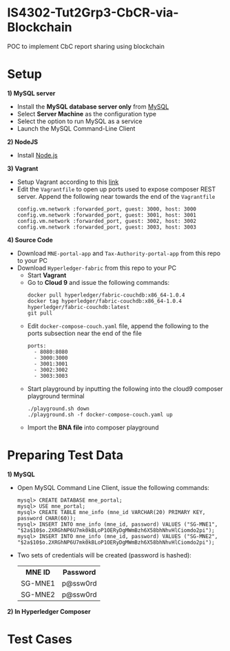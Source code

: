# IS4302-Tut2Grp3-CbCR-via-Blockchain
POC to implement CbC report sharing using blockchain

# Setup
<b><p>1) MySQL server</p></b>
- Install the <b>MySQL database server only</b> from <a href="https://dev.mysql.com/downloads/installer/">MySQL</a>
- Select <b>Server Machine</b> as the configuration type
- Select the option to run MySQL as a service
- Launch the MySQL Command-Line Client

<b><p>2) NodeJS</p></b>
- Install <a href="https://nodejs.org/en/download/">Node.js</a>

<b><p>3) Vagrant</p></b>
- Setup Vagrant according to this <a href="https://github.com/suenchunhui/fabric-tutorial-vagrant">link</a>
- Edit the <code>Vagrantfile</code> to open up ports used to expose composer REST server. Append the following near towards the end of the <code>Vagrantfile</code>
  <pre><code>config.vm.network :forwarded_port, guest: 3000, host: 3000  
  config.vm.network :forwarded_port, guest: 3001, host: 3001  
  config.vm.network :forwarded_port, guest: 3002, host: 3002  
  config.vm.network :forwarded_port, guest: 3003, host: 3003  
  </code></pre>
<b><p>4) Source Code</p></b>
- Download <code>MNE-portal-app</code> and <code>Tax-Authority-portal-app</code> from this repo to your PC
- Download <code>Hyperledger-fabric</code> from this repo to your PC
  - Start <b>Vagrant</b>
  - Go to <b>Cloud 9</b> and issue the following commands:
    <pre><code>docker pull hyperledger/fabric-couchdb:x86_64-1.0.4
    docker tag hyperledger/fabric-couchdb:x86_64-1.0.4 hyperledger/fabric-couchdb:latest
    git pull
    </code></pre>
  - Edit <code>docker-compose-couch.yaml</code> file, append the following to the ports subsection near the end of the file
    <pre><code>ports:
      - 8080:8080
      - 3000:3000
      - 3001:3001
      - 3002:3002
      - 3003:3003
    </code></pre>
  - Start playground by inputting the following into the cloud9 composer playground terminal
    <pre><code>./playground.sh down
    ./playground.sh -f docker-compose-couch.yaml up
    </code></pre>
  - Import the <b>BNA file</b> into composer playground
    
# Preparing Test Data
<b><p>1) MySQL</p></b>
- Open MySQL Command Line Client, issue the following commands:
  <pre><code>mysql> CREATE DATABASE mne_portal;
  mysql> USE mne_portal;
  mysql> CREATE TABLE mne_info (mne_id VARCHAR(20) PRIMARY KEY, password CHAR(60));
  mysql> INSERT INTO mne_info (mne_id, password) VALUES ("SG-MNE1", "$2a$10$o.2XRGhNP6U7mk0kBLoP1OERyDgMWmBzh6X58bhNhvHlCiomdo2pi");
  mysql> INSERT INTO mne_info (mne_id, password) VALUES ("SG-MNE2", "$2a$10$o.2XRGhNP6U7mk0kBLoP1OERyDgMWmBzh6X58bhNhvHlCiomdo2pi");
  </code></pre>
- Two sets of credentials will be created (password is hashed):
  <table>
  <tr>
    <th>MNE ID</th>
    <th>Password</th>
  </tr>
  <tr>
    <td>SG-MNE1</td>
    <td>p@ssw0rd</td>
  </tr>
  <tr>
    <td>SG-MNE2</td>
    <td>p@ssw0rd</td>
  </tr>
  </table>
  
<b><p>2) In Hyperledger Composer</p></b>

# Test Cases
